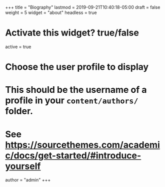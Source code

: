 +++
title = "Biography"
lastmod = 2019-09-21T10:40:18-05:00
draft = false
weight = 5
widget = "about"
headless = true
# Activate this widget? true/false
active = true

# Choose the user profile to display
# This should be the username of a profile in your `content/authors/` folder.
# See https://sourcethemes.com/academic/docs/get-started/#introduce-yourself
author = "admin"
+++

